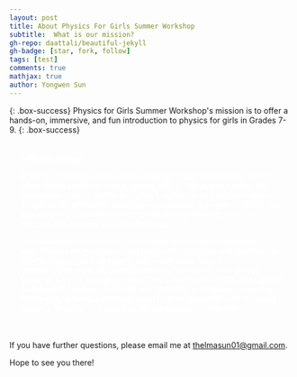 ```yaml
---
layout: post
title: About Physics For Girls Summer Workshop
subtitle:  What is our mission?
gh-repo: daattali/beautiful-jekyll
gh-badge: [star, fork, follow]
tags: [test]
comments: true
mathjax: true
author: Yongwen Sun
---
```


{: .box-success}
Physics for Girls Summer Workshop's mission is to offer a hands-on, immersive, and fun introduction to physics for girls in Grades 7-9.
{: .box-success}

<div style="background-image: url('https://beautifuljekyll.com/assets/img/crepe.jpg'); background-size: cover; background-position: center; padding: 20px; color: white;">
    <strong>4-Year's history</strong>
    <p>Physics can initially seem quite challenging and intimidating, which often deters students from engaging with it. Yet, physics forms the foundation of all scientific disciplines, making it an essential subject. In light of the persistent stereotypes surrounding women in STEM, my objective is to empower girls to break through these barriers and discover the exciting aspects of physics.</p>
    <p>This workshop is offered free of charge and includes introductory mini-lessons on mechanics (covering both dynamics and kinematics), practical labs, guest speakers, and much more. We can accommodate up to 20 participants on a first-come, first-served basis, so be sure to register early! The sessions will run from August 7 to August 11, between 9:00 AM and 12:00 PM at Ferguson Township Elementary School. Additional details will be provided once the class roster is finalized. The deadline for registration is July 30th.</p>
</div>
    <p>If you have further questions, please email me at <a href="mailto:thelmasun01@gmail.com">thelmasun01@gmail.com</a>.</p>
    <p>Hope to see you there!</p>
</div>



